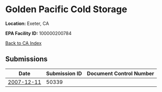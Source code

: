 # Golden Pacific Cold Storage

**Location:** Exeter, CA

**EPA Facility ID:** 100000200784

[Back to CA Index](../../index.md)

## Submissions

| Date | Submission ID | Document Control Number |
|------|--------------|-------------------------|
| [2007-12-11](submissions/50339.md) | 50339 |  |
